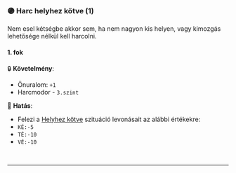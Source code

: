 ### 🟣 Harc helyhez kötve (1)

Nem esel kétségbe akkor sem, ha nem nagyon kis helyen, vagy kimozgás lehetősége nélkül kell harcolni.
#### 1. fok

🔒 **Követelmény**:
- Önuralom: `+1`
- Harcmodor - `3.szint`

🌟 **Hatás**:
- Felezi a [Helyhez kötve](../064_01_harci_helyzetek.md#helyhez-k%C3%B6tve) szituáció levonásait az alábbi értékekre:
- `KÉ:-5`
- `TÉ:-10`
- `VÉ:-10`

<br />

---
